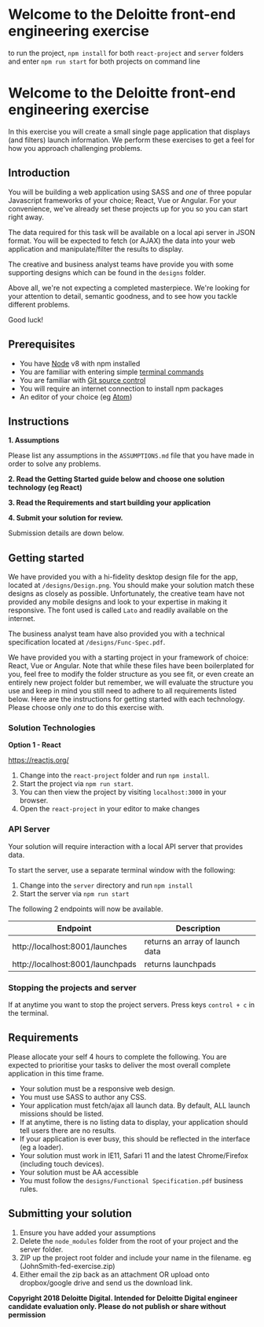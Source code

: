 # Welcome to the Deloitte front-end engineering exercise

to run the project, `npm install` for both `react-project` and `server` folders and enter `npm run start` for both projects on command line

# Welcome to the Deloitte front-end engineering exercise

In this exercise you will create a small single page application that displays (and filters) launch information.
We perform these exercises to get a feel for how you approach challenging problems.

## Introduction

You will be building a web application using SASS and _one_ of three popular Javascript frameworks of your choice; React,
Vue or Angular. For your convenience, we've already set these projects up for you so you can start right away.

The data required for this task will be available on a local api server in JSON format. You will be expected to fetch
(or AJAX) the data into your web application and manipulate/filter the results to display.

The creative and business analyst teams have provide you with some supporting designs which can be found in the `designs`
folder.

Above all, we're not expecting a completed masterpiece. We're looking for your attention to detail, semantic goodness,
and to see how you tackle different problems.

Good luck!

## Prerequisites

- You have [Node](https://nodejs.org/en/) v8 with npm installed
- You are familiar with entering simple [terminal commands](http://blog.teamtreehouse.com/introduction-to-the-mac-os-x-command-line)
- You are familiar with [Git source control](https://product.hubspot.com/blog/git-and-github-tutorial-for-beginners)
- You will require an internet connection to install npm packages
- An editor of your choice (eg [Atom](https://atom.io/))

## Instructions

**1. Assumptions**

Please list any assumptions in the `ASSUMPTIONS.md` file that you have made in order to solve any problems.

**2. Read the Getting Started guide below and choose one solution technology (eg React)**

**3. Read the Requirements and start building your application**

**4. Submit your solution for review.**

Submission details are down below.

## Getting started

We have provided you with a hi-fidelity desktop design file for the app, located at `/designs/Design.png`. You should
make your solution match these designs as closely as possible. Unfortunately, the creative team have not provided any
mobile designs and look to your expertise in making it responsive. The font used is called `Lato` and readily available
on the internet.

The business analyst team have also provided you with a technical specification located at `/designs/Func-Spec.pdf`.

We have provided you with a starting project in your framework of choice: React, Vue or Angular. Note that while
these files have been boilerplated for you, feel free to modify the folder structure as you see fit, or even create an
entirely new project folder but remember, we will evaluate the structure you use and keep in mind you still need to
adhere to all requirements listed below. Here are the instructions for getting started
with each technology. Please choose only _one_ to do this exercise with.

### Solution Technologies

**Option 1 - React**

https://reactjs.org/

1.  Change into the `react-project` folder and run `npm install`.
1.  Start the project via `npm run start`.
1.  You can then view the project by visiting `localhost:3000` in your browser.
1.  Open the `react-project` in your editor to make changes

### API Server

Your solution will require interaction with a local API server that provides data.

To start the server, use a separate terminal window with the following:

1.  Change into the `server` directory and run `npm install`
1.  Start the server via `npm run start`

The following 2 endpoints will now be available.

| Endpoint                         | Description                     |
| -------------------------------- | ------------------------------- |
| http://localhost:8001/launches   | returns an array of launch data |
| http://localhost:8001/launchpads | returns launchpads              |

### Stopping the projects and server

If at anytime you want to stop the project servers. Press keys `control + c` in the terminal.

## Requirements

Please allocate your self 4 hours to complete the following. You are expected to prioritise your
tasks to deliver the most overall complete application in this time frame.

- Your solution must be a responsive web design.
- You must use SASS to author any CSS.
- Your application must fetch/ajax all launch data. By default, ALL launch missions should be listed.
- If at anytime, there is no listing data to display, your application should tell users there are no results.
- If your application is ever busy, this should be reflected in the interface (eg a loader).
- Your solution must work in IE11, Safari 11 and the latest Chrome/Firefox (including touch devices).
- Your solution must be AA accessible
- You must follow the `designs/Functional Specification.pdf` business rules.

## Submitting your solution

1.  Ensure you have added your assumptions
1.  Delete the `node_modules` folder from the root of your project and the server folder.
1.  ZIP up the project root folder and include your name in the filename. eg (JohnSmith-fed-exercise.zip)
1.  Either email the zip back as an attachment OR upload onto dropbox/google drive and send us the download link.

**Copyright 2018 Deloitte Digital. Intended for Deloitte Digital engineer candidate evaluation only. Please do not
publish or share without permission**
